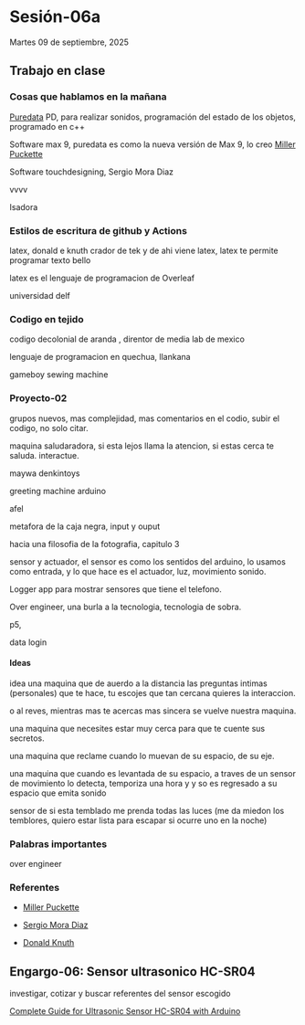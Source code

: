 # Sesión-06a

Martes 09 de septiembre, 2025

## Trabajo en clase

### Cosas que hablamos en la mañana

[Puredata](https://puredata.info/) PD, para realizar sonidos, programación  del estado de los objetos, programado en c++

Software max 9, puredata es como la nueva versión de Max 9, lo creo [Miller Puckette](https://es.wikipedia.org/wiki/Miller_Puckette) 

Software touchdesigning, Sergio Mora Diaz

vvvv

Isadora

### Estilos de escritura de github y Actions

latex, donald e knuth crador de tek y de ahi viene latex, latex te permite programar texto bello

latex es el lenguaje de programacion de Overleaf

universidad delf

### Codigo en tejido

codigo decolonial de aranda , direntor de media lab de mexico



lenguaje de programacion en quechua, llankana

gameboy sewing machine

### Proyecto-02

grupos nuevos, mas complejidad, mas comentarios en el codio, subir  el codigo, no solo citar.

maquina saludaradora, si esta lejos llama la atencion, si estas cerca te saluda. interactue.

maywa denkintoys

greeting machine arduino

afel

metafora de la caja negra, input y ouput

hacia una filosofia de la fotografia, capitulo 3

sensor y actuador, el sensor es como los sentidos del arduino, lo usamos como entrada, y lo que hace es el actuador, luz, movimiento sonido.

Logger app para mostrar sensores que tiene el telefono.

Over engineer, una burla a la tecnologia, tecnologia de sobra.

p5, 

data login

#### Ideas

idea una maquina que de auerdo a la distancia las preguntas intimas (personales) que te hace, tu escojes que tan cercana quieres la interaccion.

o al reves, mientras mas te acercas mas sincera se vuelve nuestra maquina.

una maquina que necesites estar muy cerca para que te cuente sus secretos.

una maquina que reclame cuando lo muevan de su espacio, de su eje.

una maquina que cuando es levantada de su espacio, a traves de un sensor de movimiento lo detecta, temporiza una hora y y so es regresado a su espacio que emita sonido

sensor de si esta temblado me prenda todas las luces (me da miedon los temblores, quiero estar lista para escapar si ocurre uno en la noche)

### Palabras importantes

over engineer

### Referentes 

- [Miller Puckette](https://es.wikipedia.org/wiki/Miller_Puckette)

- [Sergio Mora Diaz](https://www.sergiomoradiaz.com/)

- [Donald Knuth](https://es.wikipedia.org/wiki/Donald_Knuth)

## Engargo-06: Sensor ultrasonico HC-SR04

investigar, cotizar y buscar referentes del sensor escogido

[Complete Guide for Ultrasonic Sensor HC-SR04 with Arduino](https://randomnerdtutorials.com/complete-guide-for-ultrasonic-sensor-hc-sr04/)
